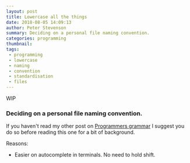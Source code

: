 ```yaml
---
layout: post
title: Lowercase all the things
date: 2018-08-05 14:09:13
author: Peter Stevenson
summary: Deciding on a personal file naming convention.
categories: programming
thumbnail:
tags:
 - programming
 - lowercase
 - naming
 - convention
 - standardisation
 - files
---
```


WIP

### Deciding on a personal file naming convention.

If you haven't read my other post on [Programmers grammar](https://2e0pgs.github.io/blog/programming/2018/08/05/programmers-grammar/) I suggest you do so before reading this one for a bit of background.

Reasons:

* Easier on autocomplete in terminals. No need to hold shift.
